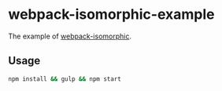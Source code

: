 # webpack-isomorphic-example

The example of [webpack-isomorphic](https://github.com/Lanfei/webpack-isomorphic).

## Usage

```bash
npm install && gulp && npm start
```
